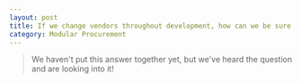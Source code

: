 ```yaml
---
layout: post
title: If we change vendors throughout development, how can we be sure their code is consistent and compatible?
category: Modular Procurement
---
```


> We haven't put this answer together yet, but we've heard the question and are looking into it!
